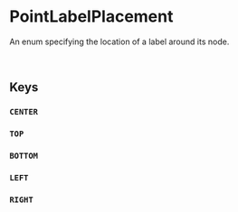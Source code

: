 # PointLabelPlacement

An enum specifying the location of a label around its node.

<br>

## Keys

### `CENTER`

### `TOP`

### `BOTTOM`

### `LEFT`

### `RIGHT`
